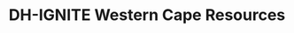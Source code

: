---
widget: hero
headless: true
weight: 10
title: | 
  DH-IGNITE Western Cape Resources

  <br>

hero_media: 
design:
  background:
    color: '#1a2f69'
    text_color_light: true

cta_alt:
  url: 
  label: 
  icon_pack: 
  icon: 

cta_note:
  label: |
    __Dates:__ 8 - 10 March 2023

    __Venue:__ Lord Charles Hotel, Somerset West 

    __Invited institutions:__  UWC, CPUT, UCT, SU
  

---